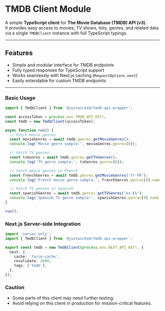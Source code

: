 # TMDB Client Module

A simple **TypeScript client** for **The Movie Database (TMDB) API (v3)**.  
It provides easy access to movies, TV shows, lists, genres, and related data via a single `TMDBClient` instance with full TypeScript typings.

---

## Features

- Simple and modular interface for TMDB endpoints
- Fully typed responses for TypeScript support
- Works seamlessly with Next.js caching (`RequestOptions.next`)
- Easily extendable for custom TMDB endpoints

---

### Basic Usage

```ts
import { TmdbClient } from '@justwicked/tmdb-api-wrapper';

const accessToken = process.env.TMDB_API_KEY!;
const tmdb = new TmdbClient(accessToken);

async function run() {
  // Fetch movie genres
  const movieGenres = await tmdb.genres.getMovieGenres();
  console.log('Movie genre sample:', movieGenres.genres[0]);

  // Fetch TV genres
  const tvGenres = await tmdb.genres.getTVGenres();
  console.log('TV genre sample:', tvGenres.genres[0]);

  // Fetch movie genres in French
  const frenchGenres = await tmdb.genres.getMovieGenres('fr-FR');
  console.log('French movie genre sample:', frenchGenres.genres[0].name);

  // Fetch TV genres in Spanish
  const spanishGenres = await tmdb.genres.getTVGenres('es-ES');
  console.log('Spanish TV genre sample:', spanishGenres.genres[0].name);
}

run();
```

### Next.js Server-side Integration

```ts
import 'server-only';
import { TmdbClient } from '@justwicked/tmdb-api-wrapper';

export const tmdb = new TmdbClient(process.env.NEXT_API_KEY!, {
  next: {
    cache: 'force-cache',
    revalidate: 3600,
    tags: ['tmdb'],
  },
});
```

### Caution

- Some parts of this client may need further testing.
- Avoid relying on this client in production for mission-critical features.
